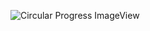 ![Circular Progress ImageView](https://github.com/TakumaMochizuki/CircularProgressImageView/blob/master/raw/sample.gif)